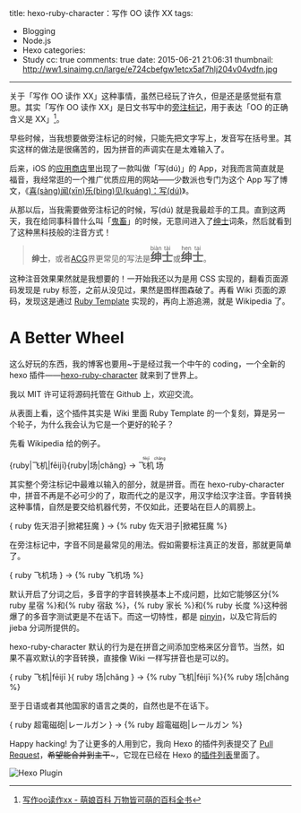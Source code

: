 title: hexo-ruby-character：写作 OO 读作 XX
tags:
  - Blogging
  - Node.js
  - Hexo
categories:
  - Study
cc: true
comments: true
date: 2015-06-21 21:06:31
thumbnail: http://ww1.sinaimg.cn/large/e724cbefgw1etcx5af7hlj204v04vdfn.jpg
---

关于「写作 OO 读作 XX」这种事情，虽然已经玩了许久，但是还是感觉挺有意思。其实「写作 OO 读作 XX」是日文书写中的[旁注标记][1]，用于表达「OO 的正确含义是 XX」[^1]。

[^1]: [写作oo读作xx - 萌娘百科 万物皆可萌的百科全书][2]

早些时候，当我想要做旁注标记的时候，只能先把文字写上，发音写在括号里。其实这样的做法是很痛苦的，因为拼音的声调实在是太难输入了。

<!-- more --><!-- indicate-the-source -->

后来，iOS 的[应用商店][3]里出现了一款叫做「写(dú)」的 App，对我而言简直就是福音，我经常逛的一个推广优质应用的网站——少数派也专门为这个 App 写了博文，《[喜(sàng)闻(xīn)乐(bìng)见(kuáng)：写(dú)][11]》。

从那以后，当我需要做旁注标记的时候，写(dú) 就是我最趁手的工具。直到这两天，我在给同事科普什么叫「[鬼畜][4]」的时候，无意间进入了[绅士][5]词条，然后就看到了这种黑科技般的注音方式！

> <b>绅士</b>，或者<a href="http://zh.moegirl.org/ACG" title="ACG">ACG</a>界更常见的写法是<big><big><ruby><b>绅</b><rp>（</rp><rt>biàn</rt><rp>）</rp></ruby><ruby><b>士</b><rp>（</rp><rt>tài</rt><rp>）</rp></ruby></big></big>或<big><big><ruby><b>绅</b><rp>（</rp><rt>hen</rt><rp>）</rp></ruby><ruby><b>士</b><rp>（</rp><rt>tai</rt><rp>）</rp></ruby></big></big>。

这种注音效果果然就是我想要的！一开始我还以为是用 CSS 实现的，翻看页面源码发现是 ruby 标签，之前从没见过，果然是图样图森破了。再看 Wiki 页面的源码，发现这是通过 [Ruby Template][6] 实现的，再向上游追溯，就是 Wikipedia 了。

# A Better Wheel #

这么好玩的东西，我的博客也要用~于是经过我一个中午的 coding，一个全新的 hexo 插件——[hexo-ruby-character][8] 就来到了世界上。

我以 MIT 许可证将源码托管在 Github 上，欢迎交流。

从表面上看，这个插件其实是 Wiki 里面 Ruby Template 的一个复刻，算是另一个轮子，为什么我会认为它是一个更好的轮子？

先看 Wikipedia 给的例子。

{ruby|飞机|fēijī}{ruby|场|chǎng} → <ruby><rb>飞机</rb><rp>（</rp><rt>fēijī</rt><rp>）</rp></ruby><ruby><rb>场</rb><rp>（</rp><rt>chǎng</rt><rp>）</rp></ruby>

其实整个旁注标记中最难以输入的部分，就是拼音。而在 hexo-ruby-character 中，拼音不再是不必可少的了，取而代之的是汉字，用汉字给汉字注音。字音转换这种事情，自然是要交给机器代劳，不仅如此，还要站在巨人的肩膀上。

{ ruby 佐天泪子|掀裙狂魔 } → {% ruby 佐天泪子|掀裙狂魔 %}

在旁注标记中，字音不同是最常见的用法。假如需要标注真正的发音，那就更简单了。

{ ruby 飞机场 } → {% ruby 飞机场 %}

默认开启了分词之后，多音字的字音转换基本上不成问题，比如它能够区分{% ruby 星宿 %}和{% ruby 宿敌 %}，{% ruby 家长 %}和{% ruby 长度 %}这种弱爆了的多音字测试更是不在话下。而这一切特性，都是 [pinyin][9]，以及它背后的 jieba 分词所提供的。

hexo-ruby-character 默认的行为是在拼音之间添加空格来区分音节。当然，如果不喜欢默认的字音转换，直接像 Wiki 一样写拼音也是可以的。

{ ruby 飞机|fēijī }{ ruby 场|chǎng } → {% ruby 飞机|fēijī %}{% ruby 场|chǎng %}

至于日语或者其他国家的语言之类的，自然也是不在话下。

{ ruby 超電磁砲|レールガン } → {% ruby 超電磁砲|レールガン %}

Happy hacking! 为了让更多的人用到它，我向 Hexo 的插件列表提交了 [Pull Request][10]，~~希望能合并到主干~~~，它现在已经在 Hexo 的[插件列表][12]里面了。

![Hexo Plugin](http://ww1.sinaimg.cn/large/e724cbefgw1etd3n5q53ij20mh06wdg3.jpg)

[1]: https://zh.wikipedia.org/wiki/旁註標記
[2]: http://zh.moegirl.org/zh-cn/写作oo读作xx
[3]: https://itunes.apple.com/cn/app/xie-du/id824653857
[4]: http://zh.moegirl.org/鬼畜
[5]: http://zh.moegirl.org/绅士
[6]: http://zh.moegirl.org/Template:Ruby
[7]: https://www.npmjs.com/package/hexo-ruby-character
[8]: https://github.com/JamesPan/hexo-ruby-character
[9]: https://github.com/hotoo/pinyin
[10]: https://github.com/hexojs/site/pull/66
[11]: http://sspai.com/25440
[12]: https://hexo.io/plugins/#hexo-ruby-character